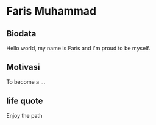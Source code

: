 # Faris Muhammad

## Biodata

Hello world, my name is Faris and i'm proud to be myself.

## Motivasi

To become a ... 

## life quote

Enjoy the path 
